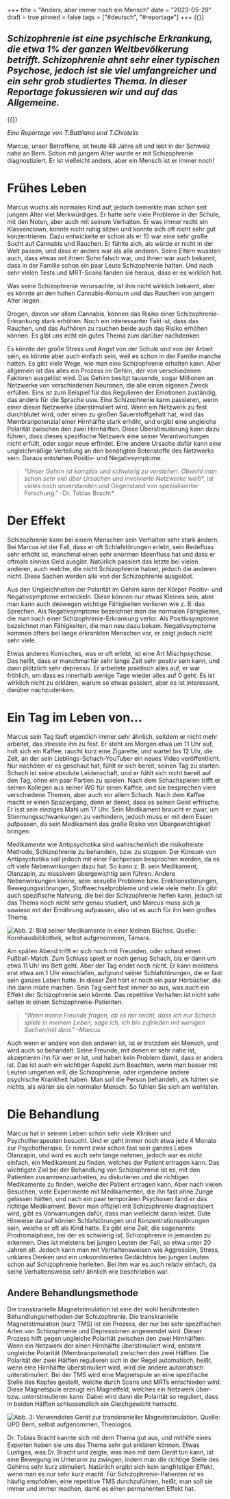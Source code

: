 +++
title = "Anders, aber immer noch ein Mensch"
date = "2023-05-29"
draft = true
pinned = false
tags = ["#deutsch", "#reportage"]
+++
{{<lead>}}

## *Schizophrenie ist eine psychische Erkrankung, die etwa 1% der ganzen Weltbevölkerung betrifft. Schizophrenie ahnt sehr einer typischen Psychose, jedoch ist sie viel umfangreicher und ein sehr grob studiertes Thema. In dieser Reportage fokussieren wir und auf das Allgemeine.*

{{</lead>}}

*Eine Reportage von T.Battilana und T.Chiotelis*

Marcus, unser Betroffene, ist heute 48 Jahre alt und lebt in der Schweiz nahe an Bern. Schon mit jungem Alter wurde er mit Schizophrenie diagnostiziert. Er ist vielleicht anders, aber ein Mensch ist er immer noch!

# Frühes Leben

Marcus wuchs als normales Kind auf, jedoch bemerkte man schon seit jungem Alter viel Merkwürdiges. Er hatte sehr viele Probleme in der Schule, mit den Noten, aber auch mit seinem Verhalten. Er was immer recht ein Klassenclown, konnte nicht ruhig sitzen und konnte sich oft nicht sehr gut konzentrieren. Dazu entwickelte er schon als er 15 war eine sehr große Sucht auf Cannabis und Rauchen. Er fühlte sich, als würde er nicht in der Welt passen, und dass er anders war als alle anderen. Seine Eltern wussten auch, dass etwas mit ihrem Sohn falsch war, und ihnen war auch bekannt, dass in der Familie schon ein paar Leute Schizophrenie hatten. Und nach sehr vielen Tests und MRT-Scans fanden sie heraus, dass er es wirklich hat.

Was seine Schizophrenie verursachte, ist ihm nicht wirklich bekannt, aber es könnte an den hohen Cannabis-Konsum und das Rauchen von jungem Alter liegen.

Drogen, davon vor allem Cannabis, können das Risiko einer Schizophrenie-Erkrankung stark erhöhen. Noch ein interessanter Fakt ist, dass das Rauchen, und das Aufhören zu rauchen beide auch das Risiko erhöhen können. Es gibt uns echt ein gutes Thema zum darüber nachdenken

Es könnte der große Stress und Angst von der Schule und von der Arbeit sein, es könnte aber auch einfach sein, weil es schon in der Familie manche hatten. Es gibt viele Wege, wie man eine Schizophrenie erhalten kann. Aber allgemein ist das alles ein Prozess im Gehirn, der von verschiedenen Faktoren ausgelöst wird. Das Gehirn besitzt tausende, sogar Millionen an Netzwerke von verschiedenen Neuronen, die alle einen eigenen Zweck erfüllen. Eins ist zum Beispiel für das Regulieren der Emotionen zuständig, das andere für die Sprache usw. Eine Schizophrenie kann passieren, wenn einer dieser Netzwerke überstimuliert wird. Wenn ein Netzwerk zu fest durchblutet wird, oder einen zu großen Sauerstoffgehalt hat, wird das Membranpotenzial einer Hirnhälfte stark erhöht, und ergibt eine ungleiche Polarität zwischen den zwei Hirnhälften. Diese Überstimulierung kann dazu führen, dass dieses spezifische Netzwerk eine seiner Verantwortungen nicht erfüllt, oder sogar neue erfindet. Eine andere Ursache dafür kann eine ungleichmäßige Verteilung an den benötigten Botenstoffe des Netzwerks sein. Daraus entstehen Positiv- und Negativsymptome.

> *"Unser Gehirn ist komplex und schwierig zu verstehen. Obwohl man schon sehr viel über Ursachen und involvierte Netzwerke wei*ß*, ist vieles noch unverstanden und Gegenstand von spezialisierter Forschung." -Dr. Tobias Bracht*

# Der Effekt

Schizophrenie kann bei einem Menschen sein Verhalten sehr stark ändern. Bei Marcus ist der Fall, dass er oft Schlafstörungen erlebt, sein Redefluss sehr erhöht ist, manchmal einen sehr enormen Ideenfluss hat und dass er oftmals sinnlos Geld ausgibt. Natürlich passiert das letzte bei vielen anderen, auch welche, die nicht Schizophrenie haben, jedoch die anderen nicht. Diese Sachen werden alle von der Schizophrenie ausgelöst.

Aus den Ungleichheiten der Polarität im Gehirn kann der Körper Positiv- und Negativsymptome entwickeln. Diese können nur etwas Kleines sein, aber man kann auch deswegen wichtige Fähigkeiten verlieren wie z. B. das Sprechen. Als Negativsymptome bezeichnet man die normalen Fähigkeiten, die man nach einer Schizophrenie-Erkrankung verlor. Als Positivsymptome bezeichnet man Fähigkeiten, die man neu dazu bekam. Negativsymptome kommen öfters bei lange erkrankten Menschen vor, er zeigt jedoch nicht sehr viele.

Etwas anderes Komisches, was er oft erlebt, ist eine Art Mischpsychose. Das heißt, dass er manchmal für sehr lange Zeit sehr positiv sein kann, und dann plötzlich sehr depressiv. Er arbeitete praktisch alles auf, er war fröhlich, um dass es innerhalb wenige Tage wieder alles auf 0 geht. Es ist wirklich nicht zu erklären, warum so etwas passiert, aber es ist interessant, darüber nachzudenken.

# Ein Tag im Leben von…

Marcus sein Tag läuft eigentlich immer sehr ähnlich, seitdem er nicht mehr arbeitet, das stresste ihn zu fest. Er steht am Morgen etwa um 11 Uhr auf, holt sich ein Kaffee, raucht kurz eine Zigarette, und wartet bis 12 Uhr, die Zeit, an der sein Lieblings-Schach-YouTuber ein neues Video veröffentlicht. Nur nachdem er es geschaut hat, fühlt er sich bereit, seinen Tag zu starten. Schach ist seine absolute Leidenschaft, und er fühlt sich nicht bereit auf den Tag, ohne ein paar Partien zu spielen. Nach dem Schachspielen trifft er seinen Kollegen aus seiner WG für einen Kaffee, und sie besprechen viele verschiedene Themen, aber auch vor allem Schach. Nach dem Kaffee macht er einen Spaziergang, denn er denkt, dass es seinen Geist erfrische. Er isst sein einziges Mahl um 17 Uhr. Sein Medikament braucht er zwar, um Stimmungsschwankungen zu verhindern, jedoch muss er mit dem Essen aufpassen, da sein Medikament das große Risiko von Übergewichtigkeit bringen.

Medikamente wie Antipsychotika sind wahrscheinlich die risikofreiste Methode, Schizophrenie zu behandeln, bzw. zu stoppen. Der Konsum von Antipsychotika soll jedoch mit einer Fachperson besprochen werden, da es oft viele Nebenwirkungen dazu hat. So kann z. B. sein Medikament, Olanzapin, zu massivem übergewichtig sein führen. Andere Nebenwirkungen könne, sein: sexuelle Probleme bzw. Erektionsstörungen, Bewegungsstörungen, Stoffwechselprobleme und viele viele mehr. Es gibt auch spezifische Nahrung, die bei der Schizophrenie helfen kann, jedoch ist das Thema noch nicht sehr genau studiert, und Marcus muss sich ja sowieso mit der Ernährung aufpassen, also ist es auch für ihn kein großes Thema.

![Abb. 2: Bild seiner Medikamente in einer kleinen Büchse. Quelle: Kornhausbibliothek, selbst aufgenommen, Tamara.](image-min.png)

Am späten Abend trifft er sich noch mit Freunden, oder schaut einen Fußball-Match. Zum Schluss spielt er noch genug Schach, bis er dann um etwa 11 Uhr ins Bett geht. Aber der Tag endet noch nicht. Er kann meistens erst etwa am 1 Uhr einschlafen, aufgrund seiner Schlafstörungen, die er fast sein ganzes Leben hatte. In dieser Zeit hört er noch ein paar Hörbücher, die ihn dann müde machen. Sein Tag sieht fast immer so aus, was auch ein Effekt der Schizophrenie sein könnte. Das repetitive Verhalten ist nicht sehr selten in einem Schizophrenie-Patienten. 

> *"Wenn meine Freunde fragen, ob es mir reicht, dass ich nur Schach spiele in meinem Leben, sage ich, ich bin zufrieden mit wenigen Sachen/mit dem." -Marcus* 

Auch wenn er anders von den anderen ist, ist er trotzdem ein Mensch, und wird auch so behandelt. Seine Freunde, mit denen er sehr nahe ist, akzeptieren ihn für wer er ist, und haben kein Problem damit, dass er anders ist. Das ist auch ein wichtiger Aspekt zum Beachten, wenn man besser mit Leuten umgehen will, die Schizophrenie, oder irgendeine andere psychische Krankheit haben. Man soll die Person behandeln, als hätten sie nichts, als wären sie ein normaler Mensch. So fühlen Sie sich am wohlsten.

# Die Behandlung

Marcus hat in seinem Leben schon sehr viele Kliniken und Psychotherapeuten besucht. Und er geht immer noch etwa jede 4 Monate zur Psychotherapie. Er nimmt zwar schon fast sein ganzes Leben Olanzapin, und wird es auch sehr lange nehmen, jedoch war es nicht einfach, ein Medikament zu finden, welches der Patient ertragen kann. Das wichtigste Ziel bei der Behandlung von Schizophrenie ist es, mit den Patienten zusammenzuarbeiten, zu diskutieren und die richtigen Medikamente zu finden, welche der Patient ertragen kann. Aber nach vielen Besuchen, viele Experimente mit Medikamenten, die ihn fast ohne Zunge gelassen hätten, und nach ein paar temporären Psychosen fand er das richtige Medikament. Bevor man offiziell mit Schizophrenie diagnostiziert wird, gibt es Vorwarnungen dafür, dass man vielleicht daran leidet. Gute Hinweise darauf können Schlafstörungen und Konzentrationsstörungen sein, welche er oft als Kind hatte. Es gibt eine Zeit, die sogenannte Prodromalphase, bei der es schwierig ist, Schizophrenie in jemanden zu erkennen. Dies ist meistens bei jungen Leuten der Fall, so etwa unter 20 Jahren alt. Jedoch kann man mit Verhaltensweisen wie Aggression, Stress, unklares Denken und ein unkoordiniertes Gedächtnis bei jungen Leuten schon auf Schizophrenie herleiten. Bei ihm war es auch relativ einfach, da seine Verhaltensweise sehr ähnlich wie beschrieben war. 

## Andere Behandlungsmethode

Die transkranielle Magnetstimulation ist eine der wohl berühmtesten Behandlungsmethoden der Schizophrenie. Die transkranielle Magnetstimulation (kurz TMS) ist ein Prozess, der nur bei sehr spezifischen Arten von Schizophrenie und Depressionen angewendet wird. Dieser Prozess hilft gegen ungleiche Polarität zwischen den zwei Hirnhälften. Wenn ein Netzwerk der einen Hirnhälfte überstimuliert wird, entsteht ungleiche Polarität (Membranpotenzial) zwischen den zwei Hälften. Die Polarität der zwei Hälften regulieren sich in der Regel automatisch, heißt, wenn eine Hirnhälfte überstimuliert wird, wird die andere automatisch unterstimuliert. Bei der TMS wird eine Magnetspule an eine spezifische Stelle des Kopfes gestellt, welche durch Scans und MRTs entschieden wird. Diese Magnetspule erzeugt ein Magnetfeld, welches ein Netzwerk über- bzw. unterstimulieren kann. Dabei wird dann die Polarität so reguliert, dass in beiden Hälften schlussendlich ein Gleichgewicht herrscht.

![Abb. 3: Verwendetes Gerät zur transkranieller Magnetstimulation. Quelle: UPD Bern, selbst aufgenommen, Theologos.](image-2-min.png)

Dr. Tobias Bracht kannte sich mit dem Thema gut aus, und mithilfe eines Experten haben sie uns das Thema sehr gut erklären können. Etwas Lustiges, was Dr. Bracht und zeigte, was man mit dem Gerät tun kann, ist eine Bewegung im Unterarm zu zwingen, indem man die richtige Stelle des Gehirns sehr kurz stimuliert. Natürlich ergibt sich kein langfristiger Effekt, wenn man es nur sehr kurz macht. Für Schizophrenie-Patienten ist es häufig empfohlen, eine repetitive TMS durchzuführen, heißt, man soll sie immer und immer machen, damit es einen permanenten Effekt hat.